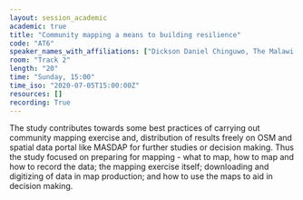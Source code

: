 ```yaml
---
layout: session_academic
academic: true
title: "Community mapping a means to building resilience"
code: "AT6"
speaker_names_with_affiliations: ["Dickson Daniel Chinguwo, The Malawi Polytechnic","Brown Kingsely Mphalo, Department of Surveys"]
room: "Track 2"
length: "20"
time: "Sunday, 15:00"
time_iso: "2020-07-05T15:00:00Z"
resources: []
recording: True
---
```

The study contributes towards some best practices of carrying out community mapping exercise and, distribution of results freely on OSM and spatial data portal like MASDAP for further studies or decision making.  Thus the study focused on preparing for mapping - what to map, how to map and how to record the data; the mapping exercise itself; downloading and digitizing of data in map production; and how to use the maps to aid in decision making.
